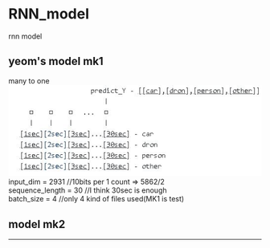 # RNN_model

rnn model
## yeom's model mk1
many to one<br>
![model_mk1](./model_mk1.JPG)<br>
input_dim = 2931 //10bits per 1 count => 5862/2<br>
sequence_length = 30 //I think 30sec is enough<br>
batch_size = 4 //only 4 kind of files used(MK1 is test)<br>
  
## model mk2

* * *

